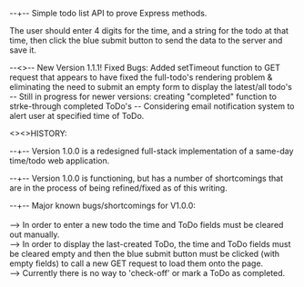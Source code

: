 --+-- Simple todo list API to prove Express methods.


The user should enter 4 digits for the time, and a string for the todo at that time, then click the blue submit button to send the data to the server and save it.  

--<>-- New Version 1.1.1! Fixed Bugs: Added setTimeout function to GET request that appears to have fixed the full-todo's rendering problem & eliminating the need to submit an empty form to display the latest/all todo's
<br> 
-- Still in progress for newer versions: creating "completed" function to strke-through completed ToDo's
-- Considering email notification system to alert user at specified time of ToDo.

<><>HISTORY:

--+-- Version 1.0.0 is a redesigned full-stack implementation of a same-day time/todo web application.  <br>

--+-- Version 1.0.0 is functioning, but has a number of shortcomings that are in the process of being refined/fixed as of this writing.

--+-- Major known bugs/shortcomings for V1.0.0:  
<br> -->  In order to enter a new todo the time and ToDo fields must be cleared out manually.
<br> -->  In order to display the last-created ToDo, the time and ToDo fields must be cleared empty and then the blue submit button must be clicked (with empty fields) to call a new GET request to load them onto the page.
<br> --> Currently there is no way to 'check-off' or mark a ToDo as completed.

